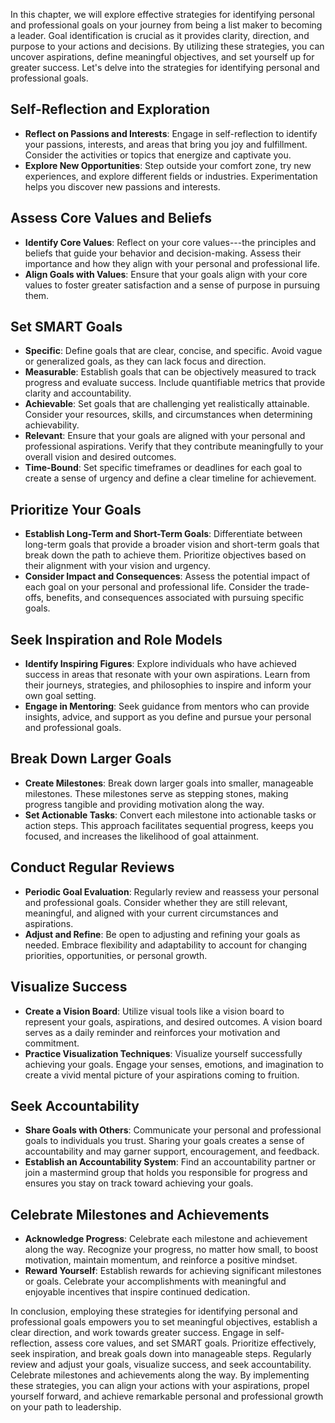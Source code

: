 
In this chapter, we will explore effective strategies for identifying personal and professional goals on your journey from being a list maker to becoming a leader. Goal identification is crucial as it provides clarity, direction, and purpose to your actions and decisions. By utilizing these strategies, you can uncover aspirations, define meaningful objectives, and set yourself up for greater success. Let's delve into the strategies for identifying personal and professional goals.

Self-Reflection and Exploration
-------------------------------

* **Reflect on Passions and Interests**: Engage in self-reflection to identify your passions, interests, and areas that bring you joy and fulfillment. Consider the activities or topics that energize and captivate you.
* **Explore New Opportunities**: Step outside your comfort zone, try new experiences, and explore different fields or industries. Experimentation helps you discover new passions and interests.

Assess Core Values and Beliefs
------------------------------

* **Identify Core Values**: Reflect on your core values---the principles and beliefs that guide your behavior and decision-making. Assess their importance and how they align with your personal and professional life.
* **Align Goals with Values**: Ensure that your goals align with your core values to foster greater satisfaction and a sense of purpose in pursuing them.

Set SMART Goals
---------------

* **Specific**: Define goals that are clear, concise, and specific. Avoid vague or generalized goals, as they can lack focus and direction.
* **Measurable**: Establish goals that can be objectively measured to track progress and evaluate success. Include quantifiable metrics that provide clarity and accountability.
* **Achievable**: Set goals that are challenging yet realistically attainable. Consider your resources, skills, and circumstances when determining achievability.
* **Relevant**: Ensure that your goals are aligned with your personal and professional aspirations. Verify that they contribute meaningfully to your overall vision and desired outcomes.
* **Time-Bound**: Set specific timeframes or deadlines for each goal to create a sense of urgency and define a clear timeline for achievement.

Prioritize Your Goals
---------------------

* **Establish Long-Term and Short-Term Goals**: Differentiate between long-term goals that provide a broader vision and short-term goals that break down the path to achieve them. Prioritize objectives based on their alignment with your vision and urgency.
* **Consider Impact and Consequences**: Assess the potential impact of each goal on your personal and professional life. Consider the trade-offs, benefits, and consequences associated with pursuing specific goals.

Seek Inspiration and Role Models
--------------------------------

* **Identify Inspiring Figures**: Explore individuals who have achieved success in areas that resonate with your own aspirations. Learn from their journeys, strategies, and philosophies to inspire and inform your own goal setting.
* **Engage in Mentoring**: Seek guidance from mentors who can provide insights, advice, and support as you define and pursue your personal and professional goals.

Break Down Larger Goals
-----------------------

* **Create Milestones**: Break down larger goals into smaller, manageable milestones. These milestones serve as stepping stones, making progress tangible and providing motivation along the way.
* **Set Actionable Tasks**: Convert each milestone into actionable tasks or action steps. This approach facilitates sequential progress, keeps you focused, and increases the likelihood of goal attainment.

Conduct Regular Reviews
-----------------------

* **Periodic Goal Evaluation**: Regularly review and reassess your personal and professional goals. Consider whether they are still relevant, meaningful, and aligned with your current circumstances and aspirations.
* **Adjust and Refine**: Be open to adjusting and refining your goals as needed. Embrace flexibility and adaptability to account for changing priorities, opportunities, or personal growth.

Visualize Success
-----------------

* **Create a Vision Board**: Utilize visual tools like a vision board to represent your goals, aspirations, and desired outcomes. A vision board serves as a daily reminder and reinforces your motivation and commitment.
* **Practice Visualization Techniques**: Visualize yourself successfully achieving your goals. Engage your senses, emotions, and imagination to create a vivid mental picture of your aspirations coming to fruition.

Seek Accountability
-------------------

* **Share Goals with Others**: Communicate your personal and professional goals to individuals you trust. Sharing your goals creates a sense of accountability and may garner support, encouragement, and feedback.
* **Establish an Accountability System**: Find an accountability partner or join a mastermind group that holds you responsible for progress and ensures you stay on track toward achieving your goals.

Celebrate Milestones and Achievements
-------------------------------------

* **Acknowledge Progress**: Celebrate each milestone and achievement along the way. Recognize your progress, no matter how small, to boost motivation, maintain momentum, and reinforce a positive mindset.
* **Reward Yourself**: Establish rewards for achieving significant milestones or goals. Celebrate your accomplishments with meaningful and enjoyable incentives that inspire continued dedication.

In conclusion, employing these strategies for identifying personal and professional goals empowers you to set meaningful objectives, establish a clear direction, and work towards greater success. Engage in self-reflection, assess core values, and set SMART goals. Prioritize effectively, seek inspiration, and break goals down into manageable steps. Regularly review and adjust your goals, visualize success, and seek accountability. Celebrate milestones and achievements along the way. By implementing these strategies, you can align your actions with your aspirations, propel yourself forward, and achieve remarkable personal and professional growth on your path to leadership.
